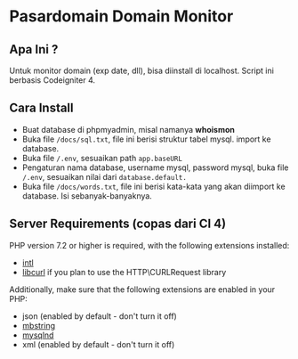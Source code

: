 # Pasardomain Domain Monitor

## Apa Ini ?

Untuk monitor domain (exp date, dll), bisa diinstall di localhost.
Script ini berbasis Codeigniter 4.


## Cara Install
- Buat database di phpmyadmin, misal namanya **whoismon**
- Buka file `/docs/sql.txt`, file ini berisi struktur tabel mysql. import ke database.
- Buka file `/.env`, sesuaikan path `app.baseURL`
- Pengaturan nama database, username mysql, password mysql, buka file `/.env`, sesuaikan nilai dari `database.default.`
- Buka file `/docs/words.txt`, file ini berisi kata-kata yang akan diimport ke database. Isi sebanyak-banyaknya.

## Server Requirements (copas dari CI 4)

PHP version 7.2 or higher is required, with the following extensions installed: 

- [intl](http://php.net/manual/en/intl.requirements.php)
- [libcurl](http://php.net/manual/en/curl.requirements.php) if you plan to use the HTTP\CURLRequest library

Additionally, make sure that the following extensions are enabled in your PHP:

- json (enabled by default - don't turn it off)
- [mbstring](http://php.net/manual/en/mbstring.installation.php)
- [mysqlnd](http://php.net/manual/en/mysqlnd.install.php)
- xml (enabled by default - don't turn it off)
